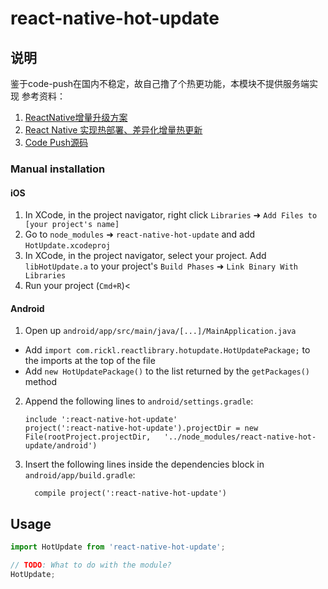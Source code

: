 # react-native-hot-update

## 说明
鉴于code-push在国内不稳定，故自己撸了个热更功能，本模块不提供服务端实现
参考资料：
1. [ReactNative增量升级方案](https://github.com/cnsnake11/blog/blob/master/ReactNative开发指导/ReactNative增量升级方案.md)
2. [React Native 实现热部署、差异化增量热更新](https://blog.csdn.net/csdn_aiyang/article/details/78328000)
3. [Code Push源码](https://github.com/microsoft/react-native-code-push)

### Manual installation


#### iOS

1. In XCode, in the project navigator, right click `Libraries` ➜ `Add Files to [your project's name]`
2. Go to `node_modules` ➜ `react-native-hot-update` and add `HotUpdate.xcodeproj`
3. In XCode, in the project navigator, select your project. Add `libHotUpdate.a` to your project's `Build Phases` ➜ `Link Binary With Libraries`
4. Run your project (`Cmd+R`)<

#### Android

1. Open up `android/app/src/main/java/[...]/MainApplication.java`
  - Add `import com.rickl.reactlibrary.hotupdate.HotUpdatePackage;` to the imports at the top of the file
  - Add `new HotUpdatePackage()` to the list returned by the `getPackages()` method
2. Append the following lines to `android/settings.gradle`:
  	```
  	include ':react-native-hot-update'
  	project(':react-native-hot-update').projectDir = new File(rootProject.projectDir, 	'../node_modules/react-native-hot-update/android')
  	```
3. Insert the following lines inside the dependencies block in `android/app/build.gradle`:
  	```
      compile project(':react-native-hot-update')
  	```


## Usage
```javascript
import HotUpdate from 'react-native-hot-update';

// TODO: What to do with the module?
HotUpdate;
```
